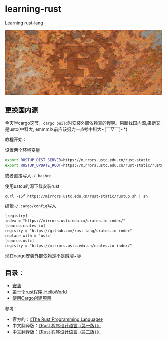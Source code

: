 # learning-rust
Learning rust-lang

![rust](rust.jpg)

## 更换国内源
今天学cargo这节，`cargo build`时安装外部依赖真的慢啊。果断找国内源,果断又是ustc(中科大, emmm以前应该努力一点考中科大~(￣▽￣)~\*)

教程开始：

设置两个环境变量
```bash
export RUSTUP_DIST_SERVER=https://mirrors.ustc.edu.cn/rust-static
export RUSTUP_UPDATE_ROOT=https://mirrors.ustc.edu.cn/rust-static/rustup
```
或者直接写入`~/.bashrc`

使用ustcu的源下载安装rust
```
curl -sSf https://mirrors.ustc.edu.cn/rust-static/rustup.sh | sh
```
编辑`~/.cargo/config`写入
```
[registry]
index = "https://mirrors.ustc.edu.cn/crates.io-index/"
[source.crates-io]
registry = "https://github.com/rust-lang/crates.io-index"
replace-with = 'ustc'
[source.ustc]
registry = "https://mirrors.ustc.edu.cn/crates.io-index/"
```
现在cargo安装外部依赖是不是贼溜~😉

## 目录：
* [安装](./docs/install.md)
* [第一个rust程序-HelloWorld](./docs/hello-world.md)
* [使用Cargo创建项目](./docs/hello-cargo.md)

参考：
* 官方的：[《The Rust Programming Language》](https://doc.rust-lang.org/book/)
* 中文翻译版：[《Rust 程序设计语言（第一版）》](https://www.gitbook.com/book/kaisery/rust-book-chinese)
* 中文翻译版：[《Rust 程序设计语言（第二版）》](https://kaisery.github.io/trpl-zh-cn)


